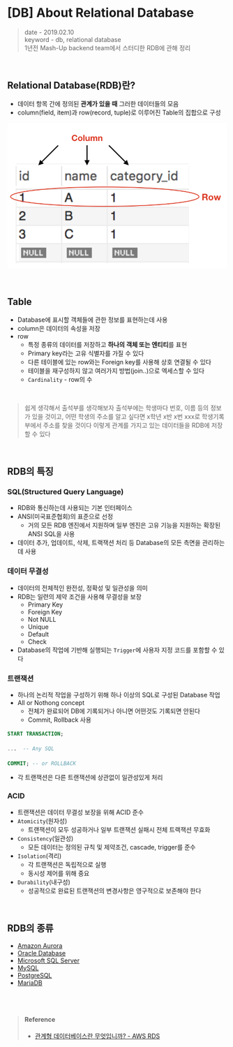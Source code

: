# [DB] About Relational Database
> date - 2019.02.10  
> keyword - db, relational database  
> 1년전 Mash-Up backend team에서 스터디한 RDB에 관해 정리  

<br>


## Relational Database(RDB)란?
* 데이터 항목 간에 정의된 **관계가 있을 때** 그러한 데이터들의 모음
* column(field, item)과 row(record, tuple)로 이루어진 Table의 집합으로 구성

![rdb table](./images/rdb_table.png)

<br>

## Table
* Database에 표시할 객체들에 관한 정보를 표현하는데 사용
* column은 데이터의 속성을 저장
* row
  * 특정 종류의 데이터를 저장하고 **하나의 객체 또는 엔티티**를 표현
  * Primary key라는 고유 식별자를 가질 수 있다
  * 다른 테이블에 있는 row와는 Foreign key를 사용해 상호 연결될 수 있다
  * 테이블을 재구성하지 않고 여러가지 방법(join..)으로 엑세스할 수 있다
  * `Cardinality` - row의 수

<br>

> 쉽게 생각해서 출석부를 생각해보자
> 출석부에는 학생마다 번호, 이름 등의 정보가 있을 것이고, 어떤 학생의 주소를 알고 싶다면 
> x학년 x반 x번 xxx로 학생기록부에서 주소를 찾을 것이다
> 이렇게 관계를 가지고 있는 데이터들을 RDB에 저장할 수 있다


<br>

## RDB의 특징

### SQL(Structured Query Language)
* RDB와 통신하는데 사용되는 기본 인터페이스
* ANSI(미국표준협회)의 표준으로 선정
  * 거의 모든 RDB 엔진에서 지원하며 일부 엔진은 고유 기능을 지원하는 확장된 ANSI SQL을 사용
* 데이터 추가, 업데이트, 삭제, 트랙잭션 처리 등 Database의 모든 측면을 관리하는데 사용

### 데이터 무결성
* 데이터의 전체적인 완전성, 정확성 및 일관성을 의미
* RDB는 일련의 제약 조건을 사용해 무결성을 보장
  * Primary Key
  * Foreign Key
  * Not NULL
  * Unique
  * Default
  * Check
* Database의 작업에 기반해 실행되는 `Trigger`에 사용자 지정 코드를 포함할 수 있다

### 트랜잭션
* 하나의 논리적 작업을 구성하기 위해 하나 이상의 SQL로 구성된 Database 작업
* All or Nothong concept
  * 전체가 완료되어 DB에 기록되거나 아니면 어떤것도 기록되면 안된다
  * Commit, Rollback 사용

```sql
START TRANSACTION;

...  -- Any SQL

COMMIT; -- or ROLLBACK
```
* 각 트랜잭션은 다른 트랜잭션에 상관없이 일관성있게 처리

### ACID
* 트랜잭션은 데이터 무결성 보장을 위해 ACID 준수
* `Atomicity`(원자성)
  * 트랜잭션이 모두 성공하거나 일부 트랜잭션 실패시 전체 트랙잭션 무효화
* `Consistency`(일관성)
  * 모든 데이터는 정의된 규칙 및 제약조건, cascade, trigger를 준수
* `Isolation`(격리)
  * 각 트랜잭션은 독립적으로 실행
  * 동시성 제어를 위해 중요
* `Durability`(내구성)
  * 성공적으로 완료된 트랜잭션의 변경사항은 영구적으로 보존해야 한다


<br>

## RDB의 종류
* [Amazon Aurora](https://aws.amazon.com/ko/rds/aurora/)
* [Oracle Database](https://www.oracle.com/database/)
* [Microsoft SQL Server](https://www.microsoft.com/en-us/sql-server)
* [MySQL](https://www.mysql.com/)
* [PostgreSQL](https://www.postgresql.org/)
* [MariaDB](https://mariadb.org/)


<br><br>

> #### Reference
> * [관계형 데이터베이스란 무엇입니까? - AWS RDS](https://aws.amazon.com/ko/relational-database/)
